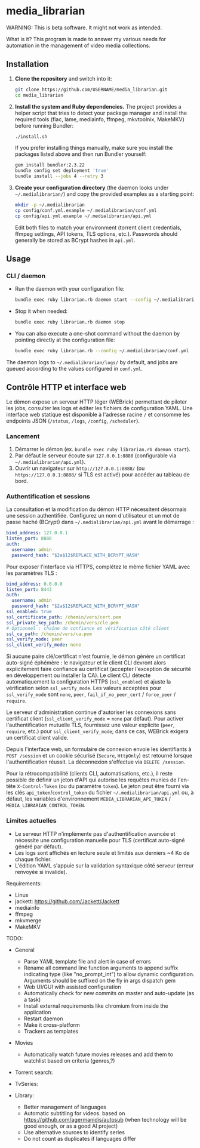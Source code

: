 # media_librarian

WARNING: This is beta software. It might not work as intended.

What is it?
This program is made to answer my various needs for automation in the management of video media collections.

## Installation

1. **Clone the repository** and switch into it:

   ```bash
   git clone https://github.com/USERNAME/media_librarian.git
   cd media_librarian
   ```

2. **Install the system and Ruby dependencies.** The project provides a helper script that tries to detect your package manager and install the required tools (flac, lame, mediainfo, ffmpeg, mkvtoolnix, MakeMKV) before running Bundler:

   ```bash
   ./install.sh
   ```

   If you prefer installing things manually, make sure you install the packages listed above and then run Bundler yourself:

   ```bash
   gem install bundler:2.3.22
   bundle config set deployment 'true'
   bundle install --jobs 4 --retry 3
   ```

3. **Create your configuration directory** (the daemon looks under `~/.medialibrarian/`) and copy the provided examples as a starting point:

   ```bash
   mkdir -p ~/.medialibrarian
   cp config/conf.yml.example ~/.medialibrarian/conf.yml
   cp config/api.yml.example ~/.medialibrarian/api.yml
   ```

   Edit both files to match your environment (torrent client credentials, ffmpeg settings, API tokens, TLS options, etc.). Passwords should generally be stored as BCrypt hashes in `api.yml`.

## Usage

### CLI / daemon

* Run the daemon with your configuration file:

  ```bash
  bundle exec ruby librarian.rb daemon start --config ~/.medialibrarian/conf.yml
  ```

* Stop it when needed:

  ```bash
  bundle exec ruby librarian.rb daemon stop
  ```

* You can also execute a one-shot command without the daemon by pointing directly at the configuration file:

  ```bash
  bundle exec ruby librarian.rb --config ~/.medialibrarian/conf.yml
  ```

The daemon logs to `~/.medialibrarian/logs/` by default, and jobs are queued according to the values configured in `conf.yml`.

## Contrôle HTTP et interface web

Le démon expose un serveur HTTP léger (WEBrick) permettant de piloter les jobs, consulter les logs et éditer les fichiers de configuration YAML. Une interface web statique est disponible à l'adresse racine `/` et consomme les endpoints JSON (`/status`, `/logs`, `/config`, `/scheduler`).

### Lancement

1. Démarrer le démon (ex. `bundle exec ruby librarian.rb daemon start`).
2. Par défaut le serveur écoute sur `127.0.0.1:8888` (configurable via `~/.medialibrarian/api.yml`).
3. Ouvrir un navigateur sur `http://127.0.0.1:8888/` (ou `https://127.0.0.1:8888/` si TLS est activé) pour accéder au tableau de bord.

### Authentification et sessions

La consultation et la modification du démon HTTP nécessitent désormais une session authentifiée. Configurez un nom d'utilisateur et un mot de passe haché (BCrypt) dans `~/.medialibrarian/api.yml` avant le démarrage :

```yaml
bind_address: 127.0.0.1
listen_port: 8888
auth:
  username: admin
  password_hash: "$2a$12$REPLACE_WITH_BCRYPT_HASH"
```

Pour exposer l'interface via HTTPS, complétez le même fichier YAML avec les paramètres TLS :

```yaml
bind_address: 0.0.0.0
listen_port: 8443
auth:
  username: admin
  password_hash: "$2a$12$REPLACE_WITH_BCRYPT_HASH"
ssl_enabled: true
ssl_certificate_path: /chemin/vers/cert.pem
ssl_private_key_path: /chemin/vers/cle.pem
# Optionnel : chaîne de confiance et vérification côté client
ssl_ca_path: /chemin/vers/ca.pem
ssl_verify_mode: peer
ssl_client_verify_mode: none
```

Si aucune paire clé/certificat n'est fournie, le démon génère un certificat auto-signé éphémère : le navigateur et le client CLI devront alors explicitement faire confiance au certificat (accepter l'exception de sécurité en développement ou installer la CA). Le client CLI détecte automatiquement la configuration HTTPS (`ssl_enabled`) et ajuste la vérification selon `ssl_verify_mode`. Les valeurs acceptées pour `ssl_verify_mode` sont `none`, `peer`, `fail_if_no_peer_cert` / `force_peer` / `require`.

Le serveur d'administration continue d'autoriser les connexions sans certificat client (`ssl_client_verify_mode` = `none` par défaut). Pour activer l'authentification mutuelle TLS, fournissez une valeur explicite (`peer`, `require`, etc.) pour `ssl_client_verify_mode`; dans ce cas, WEBrick exigera un certificat client valide.

Depuis l'interface web, un formulaire de connexion envoie les identifiants à `POST /session` et un cookie sécurisé (`Secure`, `HttpOnly`) est retourné lorsque l'authentification réussit. La déconnexion s'effectue via `DELETE /session`.

Pour la rétrocompatibilité (clients CLI, automatisations, etc.), il reste possible de définir un jeton d'API qui autorise les requêtes munies de l'en-tête `X-Control-Token` (ou du paramètre `token`). Le jeton peut être fourni via les clés `api_token`/`control_token` du fichier `~/.medialibrarian/api.yml` ou, à défaut, les variables d'environnement `MEDIA_LIBRARIAN_API_TOKEN` / `MEDIA_LIBRARIAN_CONTROL_TOKEN`.

### Limites actuelles

* Le serveur HTTP n'implémente pas d'authentification avancée et nécessite une configuration manuelle pour TLS (certificat auto-signé généré par défaut).
* Les logs sont affichés en lecture seule et limités aux derniers ~4 Ko de chaque fichier.
* L'édition YAML s'appuie sur la validation syntaxique côté serveur (erreur renvoyée si invalide).

Requirements:
* Linux
* jackett: https://github.com/Jackett/Jackett
* mediainfo
* ffmpeg
* mkvmerge
* MakeMKV

TODO:
* General
    * Parse YAML template file and alert in case of errors
    * Rename all command line function arguments to append suffix indicating type (like "no_prompt_int") to allow dynamic configuration. Arguments should be suffixed on the fly in args dispatch gem
    * Web UI/GUI with assisted configuration
    * Automatically check for new commits on master and auto-update (as a task)
    * Install external requirements like chromium from inside the application
    * Restart daemon
    * Make it cross-platform
    * Trackers as templates
    
* Movies
    * Automatically watch future movies releases and add them to watchlist based on criteria (genres,?)

* Torrent search:
    
* TvSeries:
    
* Library:
    * Better management of languages
    * Automatic subtitling for videos. based on https://github.com/agermanidis/autosub (when technology will be good enough, or as a good AI project)
    * Use alternative sources to identify series
    * Do not count as duplicates if languages differ